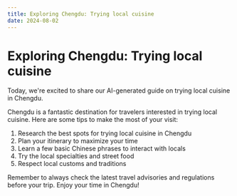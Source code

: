 ```yaml
---
title: Exploring Chengdu: Trying local cuisine
date: 2024-08-02
---
```


# Exploring Chengdu: Trying local cuisine

Today, we're excited to share our AI-generated guide on trying local cuisine in Chengdu. 

Chengdu is a fantastic destination for travelers interested in trying local cuisine. Here are some tips to make the most of your visit:

1. Research the best spots for trying local cuisine in Chengdu
2. Plan your itinerary to maximize your time
3. Learn a few basic Chinese phrases to interact with locals
4. Try the local specialties and street food
5. Respect local customs and traditions

Remember to always check the latest travel advisories and regulations before your trip. Enjoy your time in Chengdu!

